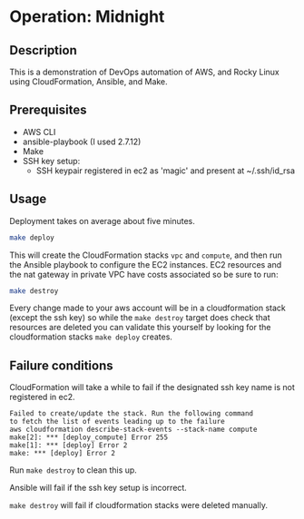 # Operation: Midnight

## Description
This is a demonstration of DevOps automation of AWS, and Rocky Linux using CloudFormation, Ansible, and Make. 

## Prerequisites
* AWS CLI 
* ansible-playbook (I used 2.7.12)
* Make
* SSH key setup:
  * SSH keypair registered in ec2 as 'magic' and present at ~/.ssh/id_rsa

## Usage
Deployment takes on average about five minutes. 

```bash
make deploy
```

This will create the CloudFormation stacks `vpc` and `compute`, and then run the Ansible playbook to configure the EC2 instances. EC2 resources and the nat gateway in private VPC have costs associated so be sure to run:

```bash
make destroy
```
Every change made to your aws account will be in a cloudformation stack (except the ssh key) so while the `make destroy` target does check that resources are deleted you can validate this yourself by looking for the cloudformation stacks `make deploy` creates.  

## Failure conditions
CloudFormation will take a while to fail if the designated ssh key name is not registered in ec2.
```
Failed to create/update the stack. Run the following command
to fetch the list of events leading up to the failure
aws cloudformation describe-stack-events --stack-name compute
make[2]: *** [deploy_compute] Error 255
make[1]: *** [deploy] Error 2
make: *** [deploy] Error 2
```
Run `make destroy` to clean this up. 

Ansible will fail if the ssh key setup is incorrect. 

`make destroy` will fail if cloudformation stacks were deleted manually.